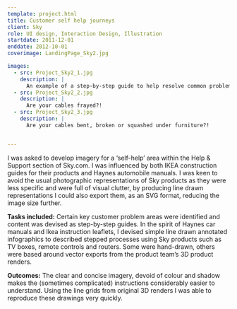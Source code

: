```yaml
---
template: project.html
title: Customer self help journeys
client: Sky
role: UI design, Interaction Design, Illustration
startdate: 2011-12-01
enddate: 2012-10-01
coverimage: LandingPage_Sky2.jpg

images:
  - src: Project_Sky2_1.jpg
    description: |
      An example of a step-by-step guide to help resolve common problems with the Sky dish input cables.
  - src: Project_Sky2_2.jpg
    description: |
      Are your cables frayed?! 
  - src: Project_Sky2_3.jpg
    description: |
      Are your cables bent, broken or squashed under furniture?!


---
```

I was asked to develop imagery for a ‘self-help’ area within the Help & Support section of Sky.com. I was influenced by both IKEA construction guides for their products and Haynes automobile manuals. I was keen to avoid the usual photographic representations of Sky products as they were less specific and were full of visual clutter, by producing line drawn representations I could also export them, as an SVG format, reducing the image size further.

**Tasks included:** Certain key customer problem areas were identified and content was devised as step-by-step guides. In the spirit of Haynes car manuals and Ikea instruction leaflets, I devised simple line drawn annotated infographics to described stepped processes using Sky products such as TV boxes, remote controls and routers. Some were hand-drawn, others were based around vector exports from the product team’s 3D product renders.

**Outcomes:** The clear and concise imagery, devoid of colour and shadow makes the (sometimes complicated) instructions considerably easier to understand. Using the line grids from original 3D renders I was able to reproduce these drawings very quickly.
